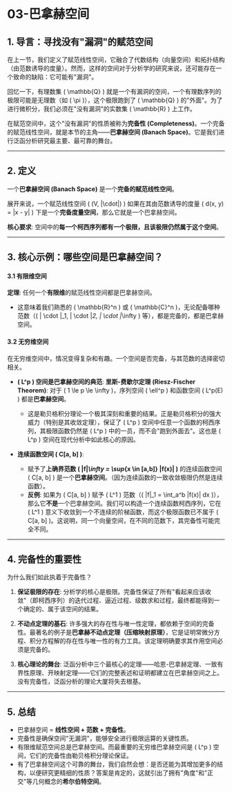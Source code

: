# 03-巴拿赫空间

## 1. 导言：寻找没有"漏洞"的赋范空间

在上一节，我们定义了赋范线性空间，它融合了代数结构（向量空间）和拓扑结构（由范数诱导的度量）。然而，这样的空间对于分析学的研究来说，还可能存在一个致命的缺陷：它可能有"漏洞"。

回忆一下，有理数集 \( \mathbb{Q} \) 就是一个有漏洞的空间，一个有理数序列的极限可能是无理数（如 \( \pi \)），这个极限跑到了 \( \mathbb{Q} \) 的"外面"。为了进行微积分，我们必须在"没有漏洞"的实数集 \( \mathbb{R} \) 上工作。

在赋范空间中，这个"没有漏洞"的性质被称为**完备性 (Completeness)**。一个完备的赋范线性空间，就是本节的主角——**巴拿赫空间 (Banach Space)**。它是我们进行泛函分析研究最主要、最可靠的舞台。

---

## 2. 定义

一个**巴拿赫空间 (Banach Space)** 是一个**完备的赋范线性空间**。

展开来说，一个赋范线性空间 \( (V, \|\cdot\|) \) 如果在其由范数诱导的度量 \( d(x, y) = \|x - y\| \) 下是一个**完备度量空间**，那么它就是一个巴拿赫空间。

**核心要求**: 空间中的**每一个柯西序列都有一个极限，且该极限仍然属于这个空间**。

---

## 3. 核心示例：哪些空间是巴拿赫空间？

#### 3.1 有限维空间

**定理**: 任何一个**有限维**的赋范线性空间都是巴拿赫空间。

- 这意味着我们熟悉的 \( \mathbb{R}^n \) 或 \( \mathbb{C}^n \)，无论配备哪种范数（\( \| \cdot \|_1, \| \cdot \|_2, \| \cdot \|_\infty \) 等），都是完备的，都是巴拿赫空间。

#### 3.2 无穷维空间

在无穷维空间中，情况变得复杂和有趣。一个空间是否完备，与其范数的选择密切相关。

- **\( L^p \) 空间是巴拿赫空间的典范**:
    **里斯-费歇尔定理 (Riesz-Fischer Theorem)**: 对于 \( 1 \le p \le \infty \)，序列空间 \( \ell^p \) 和函数空间 \( L^p(E) \) 都是**巴拿赫空间**。
  - 这是勒贝格积分理论一个极其深刻和重要的结果。正是勒贝格积分的强大威力（特别是其收敛定理），保证了 \( L^p \) 空间中任意一个函数的柯西序列，其极限函数仍然是 \( L^p \) 中的一员，而不会"跑到外面去"。这也是 \( L^p \) 空间在现代分析中如此核心的原因。

- **连续函数空间 \( C[a, b] \)**:
  - 赋予了**上确界范数 \( \|f\|_\infty = \sup_{x \in [a,b]} |f(x)| \)** 的连续函数空间 \( C[a, b] \) 是一个**巴拿赫空间**。（因为连续函数的一致收敛极限仍然是连续函数）。
  - **反例**: 如果为 \( C[a, b] \) 赋予 \( L^1 \) 范数（\( \|f\|_1 = \int_a^b |f(x)| dx \)），那么它**不是**一个巴拿赫空间。我们可以构造一个连续函数柯西序列，它在 \( L^1 \) 意义下收敛到一个不连续的阶梯函数，而这个极限函数已不属于 \( C[a, b] \)。这说明，同一个向量空间，在不同的范数下，其完备性可能完全不同。

---

## 4. 完备性的重要性

为什么我们如此执着于完备性？

1. **保证极限的存在**: 分析学的核心是极限。完备性保证了所有"看起来应该收敛"（即柯西序列）的迭代过程、逼近过程、级数求和过程，最终都能得到一个确定的、属于该空间的结果。

2. **不动点定理的基石**: 许多强大的存在性与唯一性定理，都依赖于空间的完备性。最著名的例子是**巴拿赫不动点定理（压缩映射原理）**，它是证明常微分方程、积分方程解的存在性与唯一性的有力工具。该定理明确要求其作用空间必须是完备的。

3. **核心理论的舞台**: 泛函分析中三个最核心的定理——哈恩-巴拿赫定理、一致有界性原理、开映射定理——它们的完整表述和证明都建立在巴拿赫空间之上。没有完备性，泛函分析的理论大厦将失去根基。

---

## 5. 总结

- 巴拿赫空间 = **线性空间 + 范数 + 完备性**。
- 完备性是确保空间"无漏洞"，能够安全进行极限运算的关键性质。
- 有限维赋范空间总是巴拿赫空间。而最重要的无穷维巴拿赫空间是 \( L^p \) 空间，它们的完备性由勒贝格积分理论保证。
- 有了巴拿赫空间这个可靠的舞台，我们自然会想：是否还能为其增加更多的结构，以便研究更精细的性质？答案是肯定的，这就引出了拥有"角度"和"正交"等几何概念的**希尔伯特空间**。
